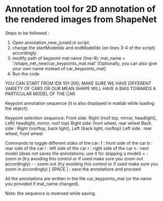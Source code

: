 # Annotation tool for 2D annotation of the rendered images from ShapeNet


Steps to be followed :

1. Open  annotation_new_junaid.m script.
2. change the startModelIdx and endModelIdx  (on lines 3-4 of the script) accordingly.
3. modify path of keypoint mat name (line-9): mat_name = '<path to shape_net_new folder>/shape_net_new/car_keypoints_mat.mat' 
    [Optionally, you can also give your own name instead of car_keypoints_mat]
4. Run the code

YOU CAN START FROM IDX 101-200; MAKE SURE WE HAVE DIFFERENT VARIETY OF CARS OR OUR MEAN SHAPE
WILL HAVE A BIAS TOWARDS A PARTICULAR MODEL OF THE CAR

Keypoint annotation sequence (it is also displayed in matlab while loading the object):

Keypoint selection sequence: 
	Front side: Right {roof top, mirror, headlight}, Left{ headlight, mirror, roof top}
	Right side: front wheel, rear wheel
 	Back side : Right {rooftop, back light}, Left {back light, rooftop} 
	Left side : rear wheel, front wheel

Commands to toggle different sides of the car:
              f   :  front side of the car
              b  :  rear side of the car
              l   :  left side of the car
              r   :  right side of the car
              n  :  next model (does not saves the annotations; use it for skipping a model)
              +  :  zoom in   (try avoiding this control or if used make sure you zoom out accordingly)
              -   : zoom out  (try avoiding this control or if used make sure you zoom in accordingly)
 [ SPACE ] :  save the annotations and proceed

All the annotations are written in the file car_keypoints_mat (or the name you provided if mat_name changed).

Note: the sequence is reversed while saving. 

